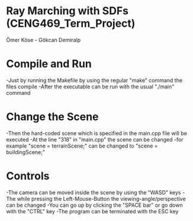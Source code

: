 # Ray Marching with SDFs (CENG469_Term_Project)
Ömer Köse - Gökcan Demiralp

# Compile and Run
-Just by running the Makefile by using the regular "make" command the files compile
-After the executable can be run with the usual "./main" command

# Change the Scene
-Then the hard-coded scene which is specified in the main.cpp file will be executed
-At the line "318" in "main.cpp" the scene can be changed
-for example "scene = terrainScene;" can be changed to "scene = buildingScene;"

# Controls
-The camera can be moved inside the scene by using the "WASD" keys
-The while pressing the Left-Mouse-Button the viewing-angle/perspective can be changed
-You can go up by clicking the "SPACE bar" or go down with the "CTRL" key
-The program can be terminated with the ESC key
